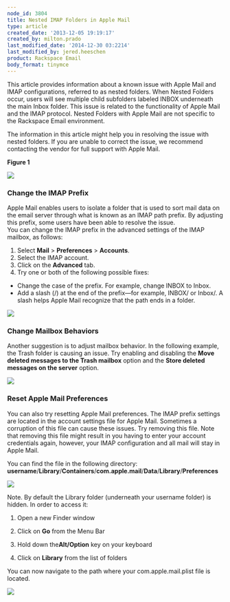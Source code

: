 ```yaml
---
node_id: 3804
title: Nested IMAP Folders in Apple Mail
type: article
created_date: '2013-12-05 19:19:17'
created_by: milton.prado
last_modified_date: '2014-12-30 03:2214'
last_modified_by: jered.heeschen
product: Rackspace Email
body_format: tinymce
---
```


This article provides information about a known issue with Apple Mail
and IMAP configurations, referred to as nested folders.  When Nested
Folders occur, users will see multiple child subfolders labeled INBOX
underneath the main Inbox folder.  This issue is related to the
functionality of Apple Mail and the IMAP protocol.  Nested Folders with
Apple Mail are not specific to the Rackspace Email environment.

The information in this article might help you in resolving the issue
with nested folders.  If you are unable to correct the issue, we
recommend contacting the vendor for full support with Apple Mail.

**Figure 1**

![](/knowledge_center/sites/default/files/field/image/Nested%20copy.jpg)

###  Change the IMAP Prefix

Apple Mail enables users to isolate a folder that is used to sort mail
data on the email server through what is known as an IMAP path prefix.
By adjusting this prefix, some users have been able to resolve the
issue.<br>
 You can change the IMAP prefix in the advanced settings of the IMAP
mailbox, as follows:

1.  Select **Mail** \> **Preferences** \> **Accounts**.
2.  Select the IMAP account.
3.  Click on the **Advanced** tab.
4.  Try one or both of the following possible fixes:

-   Change the case of the prefix. For example, change INBOX to Inbox.
-   Add a slash (/) at the end of the prefix&mdash;for example, INBOX/ or
    Inbox/. A slash helps Apple Mail recognize that the path ends in a
    folder.

![](/knowledge_center/sites/default/files/field/image/2_1.jpg)

###  Change Mailbox Behaviors

Another suggestion is to adjust mailbox behavior. In the following
example, the Trash folder is causing an issue. Try enabling and
disabling the **Move deleted messages to the Trash mailbox** option and
the **Store deleted messages on the server** option.

![](/knowledge_center/sites/default/files/field/image/3_2.jpg)

### Reset Apple Mail Preferences

You can also try resetting Apple Mail preferences.  The IMAP prefix
settings are located in the account settings file for Apple Mail.
 Sometimes a corruption of this file can cause these issues.  Try
removing this file.  Note that removing this file might result in you
having to enter your account credentials again, however, your IMAP
configuration and all mail will stay in Apple Mail. 

You can find the file in the following
directory: **username**/**Library**/**Containers**/**com.apple.mail**/**Data**/**Library**/**Preferences**

![](/knowledge_center/sites/default/files/field/image/4_39.png)

 

Note.  By default the Library folder (underneath your username folder)
is hidden.  In order to access it:

1. Open a new Finder window

2. Click on **Go** from the Menu Bar

3. Hold down the**Alt/Option** key on your keyboard

4. Click on **Library** from the list of folders

You can now navigate to the path where your com.apple.mail.plist file is
located. 

![](/knowledge_center/sites/default/files/field/image/Library.jpg)

